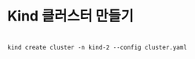 Kind 클러스터 만들기
=================

# 
```shell
kind create cluster -n kind-2 --config cluster.yaml 
```